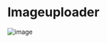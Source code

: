 # Imageuploader

![image](https://github.com/user-attachments/assets/80b48871-1f7f-4ff0-a9ee-b287d91d394d)

